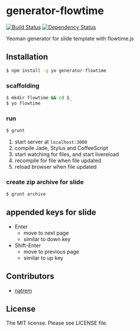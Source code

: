 # generator-flowtime

[![Build Status](https://travis-ci.org/sasaplus1/generator-flowtime.png)](https://travis-ci.org/sasaplus1/generator-flowtime)
[![Dependency Status](https://gemnasium.com/sasaplus1/generator-flowtime.png)](https://gemnasium.com/sasaplus1/generator-flowtime)

Yeoman generator for slide template with flowtime.js

## Installation

```sh
$ npm install -g yo generator-flowtime
```

### scaffolding

```sh
$ mkdir flowtime && cd $_
$ yo flowtime
```

### run

```sh
$ grunt
```

1. start server at `localhost:3000`
1. compile Jade, Stylus and CoffeeScript
1. start watching for files, and start livereload
  1. recompile for file when file updated
  1. reload browser when file updated

### create zip archive for slide

```sh
$ grunt archive
```

## appended keys for slide

- Enter
  - move to next page
  - similar to down key
- Shift-Enter
  - move to previous page
  - similar to up key

## Contributors

- [natrem](https://github.com/natrem)

## License

The MIT license. Please see LICENSE file.
